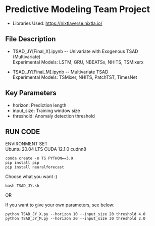 # Predictive Modeling Team Project
* Libraries Used: https://nixtlaverse.nixtla.io/

## File Description

* TSAD_JY[Final_X].ipynb -- Univariate with Exogenous TSAD (Multivariate)  
Experimental Models: LSTM, GRU, NBEATSx, NHITS, TSMixerx

* TSAD_JY[Final_M].ipynb -- Multivariate TSAD  
Experimental Models: TSMixer, NHITS, PatchTST, TimesNet

## Key Parameters    
* horizon: Prediction length
* input_size: Training window size
* threshold: Anomaly detection threshold

## RUN CODE
ENVIRONMENT SET  
Ubuntu 20.04 LTS CUDA 12.1.0 cudnn8

```
conda create -n TS PYTHON==3.9
pip install pip
pip install neuralforecast
```
Choose what you want :)

```
bash TSAD_JY.sh
```

OR

If you want to give your own parameters, see below:

```
python TSAD_JY_X.py --horizon 10 --input_size 20 threshold 4.0
python TSAD_JY_M.py --horizon 20 --input_size 30 threshold 2.0
```
